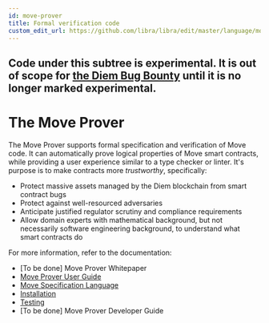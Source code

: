```yaml
---
id: move-prover
title: Formal verification code
custom_edit_url: https://github.com/libra/libra/edit/master/language/move-prover/README.md
---
```




## Code under this subtree is experimental. It is out of scope for [the Diem Bug Bounty](https://hackerone.com/diem) until it is no longer marked experimental.

# The Move Prover

The Move Prover supports formal specification and verification of Move code. It can automatically prove
logical properties of Move smart contracts, while providing a user experience similar to a type checker or linter.
It's purpose is to make contracts more *trustworthy*, specifically:

- Protect massive assets managed by the Diem blockchain from smart contract bugs
- Protect against well-resourced adversaries
- Anticipate justified regulator scrutiny and compliance requirements
- Allow domain experts with mathematical background, but not necessarily software engineering background, to
  understand what smart contracts do

For more information, refer to the documentation:

-  [To be done] Move Prover Whitepaper
-  [Move Prover User Guide](./doc/user/prover-guide.md)
-  [Move Specification Language](./doc/user/spec-lang.md)
-  [Installation](./doc/user/install.md)
-  [Testing](./tests/README.md)
-  [To be done] Move Prover Developer Guide
